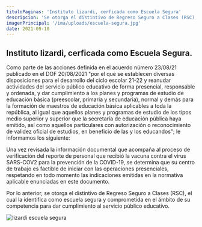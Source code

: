 ```yaml
---
tituloPaginas: 'Instituto lizardi, cerficada como Escuela Segura'
descripcion: 'Se otorga el distintivo de Regreso Seguro a Clases (RSC), el cual la identifica como escuela segura y comprometida en el ámbito de su competencia para dar cumplimiento al servicio público educativo.'
imagenPrincipal: '/ima/uploads/escuela-segura.jpg'
date: 2021-09-10
---
```


## Instituto lizardi, cerficada como Escuela Segura.

Como parte de las acciones definida en el acuerdo número 23/08/21 publicado en el DOF 20/08/2021 "por el que se establecen diversas disposiciones para el desarrollo del ciclo escolar 21-22 y reanudar actividades del servicio público educativo de forma presencial, responsable y ordenada, y dar cumplimiento a los planes y programas de estudio de educación básica (preescolar, primaria y secundaria), normal y demás para la formación de maestros de educación básica aplicables a toda la república, al igual que aquellos planes y programas de estudio de los tipos medio superior y superior que la secretaría de educación pública haya emitido, así como aquellos particulares con autorización o reconocimiento de validez oficial de estudios, en beneficio de las y los educandos"; le informamos los siguiente:


Una vez revisada la información documental que acompaña al proceso de verificación del reporte de personal que recibió la vacuna contra el virus SARS-COV2 para la prevención de la COVID-19, se determina que su centro de trabajo es factible de iniciar con las operaciones presenciales, respetando en todo momento las indicaciones emitidas en la normativa aplicable enunciadas en este documento.


Por lo anterior, se otorga el distintivo de Regreso Seguro a Clases (RSC), el cual la identifica como escuela segura y comprometida en el ámbito de su competencia para dar cumplimiento al servicio público educativo.


![lizardi escuela segura](/ima/uploads/normatividad.jpg)

